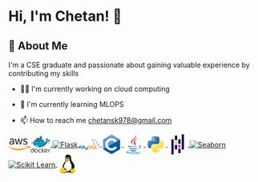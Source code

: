 # Hi, I'm Chetan! 👋

## 🚀 About Me


I'm a CSE graduate and passionate about gaining valuable experience by contributing my skills 

    

- 👩‍💻 I'm currently working on cloud computing


- 🧠 I'm currently learning MLOPS


- 📫 How to reach me chetansk978@gmail.com


<a href="https://aws.amazon.com" target="blank">

<img align="center" src="https://raw.githubusercontent.com/devicons/devicon/master/icons/amazonwebservices/amazonwebservices-original-wordmark.svg" alt="AWS" height="40" width="40" />

</a>

<a href="https://www.docker.com/" target="blank">

<img align="center" src="https://raw.githubusercontent.com/devicons/devicon/master/icons/docker/docker-original-wordmark.svg" alt="Docker" height="40" width="40" />

</a>

<a href="https://flask.palletsprojects.com/" target="blank">

<img align="center" src="https://www.vectorlogo.zone/logos/pocoo_flask/pocoo_flask-icon.svg" alt="Flask" height="40" width="40" />

</a>

<a href="https://www.mysql.com/" target="blank">

<img align="center" src="https://raw.githubusercontent.com/devicons/devicon/master/icons/mysql/mysql-original-wordmark.svg" alt="MySQL" height="40" width="40" />

</a>

<a href="https://www.cprogramming.com/" target="blank">

<img align="center" src="https://raw.githubusercontent.com/devicons/devicon/master/icons/c/c-original.svg" alt="C" height="40" width="40" />

</a>

<a href="https://www.java.com" target="blank">

<img align="center" src="https://raw.githubusercontent.com/devicons/devicon/master/icons/java/java-original.svg" alt="Java" height="40" width="40" />

</a>

<a href="https://www.python.org" target="blank">

<img align="center" src="https://raw.githubusercontent.com/devicons/devicon/master/icons/python/python-original.svg" alt="Python" height="40" width="40" />

</a>

<a href="https://pandas.pydata.org/" target="blank">

<img align="center" src="https://raw.githubusercontent.com/devicons/devicon/2ae2a900d2f041da66e950e4d48052658d850630/icons/pandas/pandas-original.svg" alt="Pandas" height="40" width="40" />

</a>

<a href="https://seaborn.pydata.org/" target="blank">

<img align="center" src="https://seaborn.pydata.org/_images/logo-mark-lightbg.svg" alt="Seaborn" height="40" width="40" />

</a>

<a href="https://scikit-learn.org/" target="blank">

<img align="center" src="https://upload.wikimedia.org/wikipedia/commons/0/05/Scikit_learn_logo_small.svg" alt="Scikit Learn" height="40" width="40" />

</a>

<a href="https://www.linux.org/" target="blank">

<img align="center" src="https://raw.githubusercontent.com/devicons/devicon/master/icons/linux/linux-original.svg" alt="Linux" height="40" width="40" />

</a>
